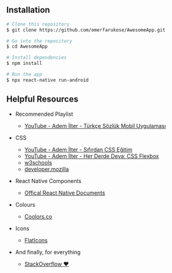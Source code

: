 ## Installation

```bash
# Clone this repository
$ git clone https://github.com/omerfarukose/AwesomeApp.git

# Go into the repository
$ cd AwesomeApp

# Install dependencies
$ npm install

# Run the app
$ npx react-native run-android
```

## Helpful Resources

- Recommended Playlist
  - [YouTube - Adem İlter - Türkçe Sözlük Mobil Uygulaması](https://www.youtube.com/watch?v=NZwqvEVonUU&list=PLadt0EaV4m3CWiofBOml0r95OmhiM6I6v&pp=iAQB)

- CSS
  - [YouTube - Adem İlter - Sıfırdan CSS Eğitim](https://www.youtube.com/watch?v=yJsq0bqChko&list=PLadt0EaV4m3BX9JaZbKS9B8076bruv93Y&pp=iAQB)
  - [YouTube - Adem İlter - Her Derde Deva: CSS Flexbox](https://www.youtube.com/watch?v=_s15i3MoAyE&t=1888s)
  - [w3schools](https://www.w3schools.com/css/)
  - [developer.mozilla](https://developer.mozilla.org/en-US/docs/Web/CSS)

- React Native Components
  - [Offical React Native Documents](https://reactnative.dev/docs/components-and-apis)

- Colours
  - [Coolors.co](https://coolors.co/)

- Icons
  - [FlatIcons](https://www.flaticon.com/)

- And finally, for everything 
  - [StackOverflow :heart:](https://stackoverflow.com/)
  
 

